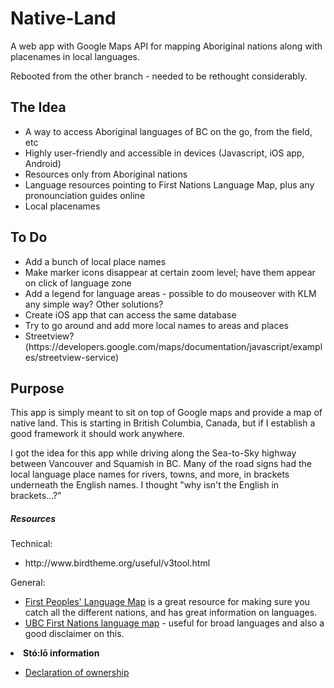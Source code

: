 Native-Land
===========

A web app with Google Maps API for mapping Aboriginal nations along with placenames in local languages.

Rebooted from the other branch - needed to be rethought considerably.

<h2>The Idea</h2>
<ul>
  <li>A way to access Aboriginal languages of BC on the go, from the field, etc</li>
  <li>Highly user-friendly and accessible in devices (Javascript, iOS app, Android)</li>
  <li>Resources only from Aboriginal nations</li>
  <li>Language resources pointing to First Nations Language Map, plus any pronounciation guides online</li>
  <li>Local placenames</li>
</ul>

<h2>To Do</h2>
<ul>
<li>Add a bunch of local place names</li>
<li>Make marker icons disappear at certain zoom level; have them appear on click of language zone</li>
<li>Add a legend for language areas - possible to do mouseover with KLM any simple way? Other solutions?</li>
<li>Create iOS app that can access the same database</li>
<li>Try to go around and add more local names to areas and places</li>
<li>Streetview? (https://developers.google.com/maps/documentation/javascript/examples/streetview-service)</li>
</ul>

<h2>Purpose</h2>
<p>This app is simply meant to sit on top of Google maps and provide a map of native land. This is starting in British Columbia, Canada, but if I establish a good framework it should work anywhere.</p>
<p>I got the idea for this app while driving along the Sea-to-Sky highway between Vancouver and Squamish in BC. Many of the road signs had the local language place names for rivers, towns, and more, in brackets underneath the English names. I thought "why isn't the English in brackets...?"</p>

<h5>Resources</h5>
Technical:
<ul>
<li>http://www.birdtheme.org/useful/v3tool.html</li>
</ul>
General:
  <ul>
    <li><a href="http://maps.fphlcc.ca/">First Peoples' Language Map</a> is a great resource for making sure you catch all the different nations, and has great information on languages.</li>
    <li><a href="http://fnlg.arts.ubc.ca/images/BClangs2.gif">UBC First Nations language map</a> - useful for broad languages and also a good disclaimer on this.</li>
  </ul>
  
  <li><strong>Stó:lō information</strong></li>
  <ul>
    <li><a href="http://sxta.bc.ca/declaration.html">Declaration of ownership</a></li>
  </ul>
</ul>
